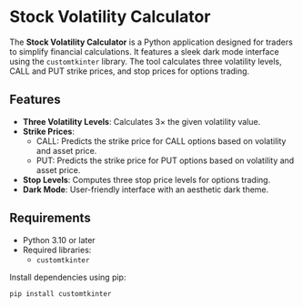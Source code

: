 # Stock Volatility Calculator

The **Stock Volatility Calculator** is a Python application designed for traders to simplify financial calculations. It features a sleek dark mode interface using the `customtkinter` library. The tool calculates three volatility levels, CALL and PUT strike prices, and stop prices for options trading.

## Features

- **Three Volatility Levels**: Calculates 3× the given volatility value.
- **Strike Prices**:
  - CALL: Predicts the strike price for CALL options based on volatility and asset price.
  - PUT: Predicts the strike price for PUT options based on volatility and asset price.
- **Stop Levels**: Computes three stop price levels for options trading.
- **Dark Mode**: User-friendly interface with an aesthetic dark theme.

## Requirements

- Python 3.10 or later
- Required libraries:
  - `customtkinter`

Install dependencies using pip:

```bash
pip install customtkinter
